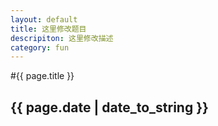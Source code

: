 ```yaml
---
layout: default
title: 这里修改题目
descripiton: 这里修改描述
category: fun
---
```



#{{ page.title }}
## {{ page.date | date_to_string }}